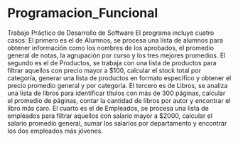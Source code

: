 # Programacion_Funcional
Trabajo Práctico de Desarrollo de Software 
El programa incluye cuatro casos:
El primero es el de Alumnos, se procesa una lista de alumnos para obtener información como los nombres de los aprobados, el promedio general de notas, la agrupación por curso y los tres mejores promedios. El segundo es el de Productos, se trabaja con una lista de productos para filtrar aquellos con precio mayor a $100, calcular el stock total por categoría, generar una lista de productos en formato específico y obtener el precio promedio general y por categoría. El tercero es de Libros, se analiza una lista de libros para identificar títulos con más de 300 páginas, calcular el promedio de páginas, contar la cantidad de libros por autor y encontrar el libro más caro. El cuarto es el de Empleados, se procesa una lista de empleados para filtrar aquellos con salario mayor a $2000, calcular el salario promedio general, sumar los salarios por departamento y encontrar los dos empleados más jóvenes.
